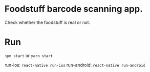 # Foodstuff barcode scanning app.

Check whether the foodstuff is real or not.

# Run
`npm start` or `yarn start`

run-ios: `react-native run-ios`
run-android: `react-native run-android`